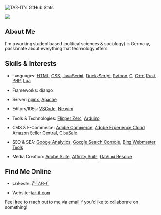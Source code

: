 ![TAR-IT's GitHub Stats](https://github-readme-stats.vercel.app/api?username=TAR-IT&theme=transparent&show_icons=true&text_color=656d76&border_color=656d76)

[![](https://visitcount.itsvg.in/api?id=TAR-IT&label=Profile%20Views&color=1&pretty=false)](https://visitcount.itsvg.in)

## About Me

I'm a working student based (political sciences & sociology) in Germany, passionate about everything that technology offers.

## Skills & Interests
- Languages: 
[HTML](https://www.w3schools.com/html/), 
[CSS](https://www.w3schools.com/css/), 
[JavaScript](https://www.javascript.com), 
[DuckyScript](https://docs.hak5.org/hak5-usb-rubber-ducky/duckyscript-tm-quick-reference), 
[Python](https://www.python.org), 
[C](https://www.w3schools.com/c/c_intro.php?external_link=true), 
[C++](https://www.w3schools.com/cpp/cpp_intro.asp), 
[Rust](https://www.rust-lang.org), 
[PHP](https://www.php.net), 
[Lua](https://www.lua.org/)

- Frameworks:
[django](https://www.djangoproject.com) 

- Server: 
[nginx](https://nginx.org/en/), 
[Apache](https://httpd.apache.org)

- Editors/IDEs:
[VSCode](https://code.visualstudio.com/), 
[Neovim](https://neovim.io/)

- Tools & Technologies:
[Flipper Zero](https://flipperzero.one), 
[Arduino](https://www.arduino.cc/) 

- CMS & E-Commerce:
[Adobe Commerce](https://developer.adobe.com/commerce/docs/), 
[Adobe Experience Cloud](https://business.adobe.com), 
[Amazon Seller Central](https://sellercentral.amazon.de), 
[ClouSale](https://www.clousale.com)

- SEO & SEA:
[Google Analytics](https://marketingplatform.google.com/about/analytics/), 
[Google Search Console](https://search.google.com/search-console/about), 
[Bing Webmaster Tools](https://www.bing.com/webmasters/about)

- Media Creation:
[Adobe Suite](https://www.adobe.com/de/creativecloud.html), 
[Affinity Suite](https://affinity.serif.com/en-gb/), 
[DaVinci Resolve](https://www.blackmagicdesign.com/de/products/davinciresolve)

## Find Me Online
- LinkedIn: [@TAR-IT](https://linkedin.com/in/tar-it/)

- Website: [tar-it.com](https://tar-it.com)

Feel free to reach out to me via [email](mailto:contact@tar-it.com) if you'd like to collaborate on something!



